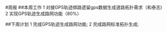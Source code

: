 
#周报
##本周工作
1 对接GPS轨迹绑路遗留gps数据生成道路拓扑需求（和泰志)
2 实现GPS轨迹生成路网功能（80%）

##下周计划
1 完成GPS轨迹生成路网功能;
2 完成路网标准拓扑生成;

